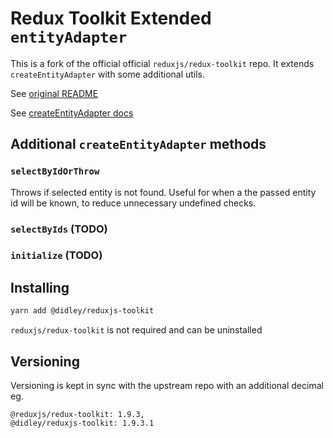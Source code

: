 # Redux Toolkit Extended `entityAdapter`
This is a fork of the official official `reduxjs/redux-toolkit` repo. It extends `createEntityAdapter` with some additional utils.

See [original README](OG_README.md)

See [createEntityAdapter docs](https://redux-toolkit.js.org/api/createEntityAdapter)


## Additional `createEntityAdapter` methods

### `selectByIdOrThrow`
Throws if selected entity is not found. Useful for when a the passed entity id will be known, to reduce unnecessary undefined checks.
### `selectByIds` (TODO)
### `initialize` (TODO)

## Installing
```bash
yarn add @didley/reduxjs-toolkit
```
`reduxjs/redux-toolkit` is not required and can be uninstalled

## Versioning
Versioning is kept in sync with the upstream repo with an additional decimal eg.
```
@reduxjs/redux-toolkit: 1.9.3, 
@didley/reduxjs-toolkit: 1.9.3.1
```